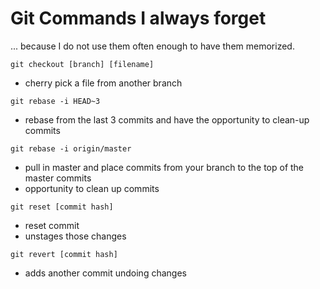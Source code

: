 Git Commands I always forget
============================
... because I do not use them often enough to have them memorized.

`git checkout [branch] [filename]`
- cherry pick a file from another branch

`git rebase -i HEAD~3`
- rebase from the last 3 commits and have the opportunity to clean-up commits

`git rebase -i origin/master`
- pull in master and place commits from your branch to the top of the master commits
- opportunity to clean up commits

`git reset [commit hash]`
- reset commit
- unstages those changes

`git revert [commit hash]`
- adds another commit undoing changes
